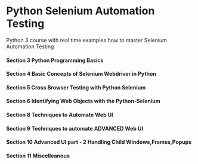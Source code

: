 # Python Selenium Automation Testing
Python 3 course with real time examples how to master Selenium Automation Testing 

#### Section 3 Python Programming Basics
#### Section 4 Basic Concepts of Selenium Webdriver in Python
#### Section 5 Cross Browser Testing with Python Selenium
#### Section 6 Identifying Web Objects with the Python-Selenium
#### Section 8 Techniques to Automate Web UI
#### Section 9 Techniques to automate ADVANCED Web UI
#### Section 10 Advanced UI part - 2 Handling Child Windows,Frames,Popups
#### Section 11 Miscelleanous